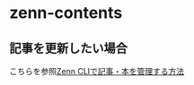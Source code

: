 # zenn-contents

## 記事を更新したい場合

こちらを参照[Zenn CLIで記事・本を管理する方法](https://zenn.dev/zenn/articles/zenn-cli-guide)
